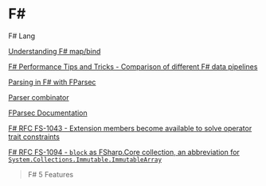# F#

F# Lang

[Understanding F# map/bind](https://blog.jonathanchannon.com/2020-06-28-understanding-fsharp-map-and-bind/)

[F# Performance Tips and Tricks - Comparison of different F# data pipelines](https://fsharp.programmingpedia.net/en/tutorial/3562/fsharp-performance-tips-and-tricks)

[Parsing in F# with FParsec](https://tyrrrz.me/blog/parsing-with-fparsec)

[Parser combinator](https://en.wikipedia.org/wiki/Parser_combinator)

[FParsec Documentation](http://www.quanttec.com/fparsec/)

[F# RFC FS-1043 - Extension members become available to solve operator trait constraints](https://github.com/fsharp/fslang-design/blob/master/RFCs/FS-1043-extension-members-for-operators-and-srtp-constraints.md)

[F# RFC FS-1094 - `block` as FSharp.Core collection, an abbreviation for `System.Collections.Immutable.ImmutableArray`](https://github.com/fsharp/fslang-design/blob/master/RFCs/FS-1094-block.md)

> F# 5 Features
